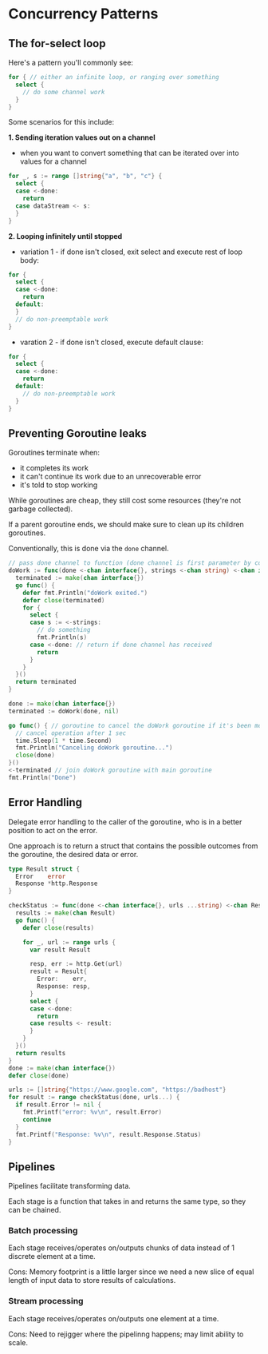 # Concurrency Patterns

## The for-select loop

Here's a pattern you'll commonly see:

```go
for { // either an infinite loop, or ranging over something
  select {
    // do some channel work
  }
}
```

Some scenarios for this include:

**1. Sending iteration values out on a channel**
  - when you want to convert something that can be iterated over into values for a channel
  ```go
  for _, s := range []string{"a", "b", "c"} {
    select {
    case <-done:
      return
    case dataStream <- s:
    }
  }
  ```

**2. Looping infinitely until stopped**
  -  variation 1 - if done isn't closed, exit select and execute rest of loop body:
  ```go
  for {
    select {
    case <-done:
      return
    default:
    }
    // do non-preemptable work
  }
  ```

  - varation 2 - if done isn't closed, execute default clause:
  ```go
  for {
    select {
    case <-done:
      return
    default:
      // do non-preemptable work
    }
  }
  ```

## Preventing Goroutine leaks

Goroutines terminate when:
- it completes its work
- it can't continue its work due to an unrecoverable error
- it's told to stop working

While goroutines are cheap, they still cost some resources (they're not garbage collected).

If a parent goroutine ends, we should make sure to clean up its children goroutines.

Conventionally, this is done via the `done` channel. 

```go
// pass done channel to function (done channel is first parameter by convention)
doWork := func(done <-chan interface{}, strings <-chan string) <-chan interface{} {
  terminated := make(chan interface{})
  go func() {
    defer fmt.Println("doWork exited.")
    defer close(terminated)
    for {
      select {
      case s := <-strings:
        // do something
        fmt.Println(s)
      case <-done: // return if done channel has received
        return
      }
    }
  }()
  return terminated
}

done := make(chan interface{})
terminated := doWork(done, nil)

go func() { // goroutine to cancel the doWork goroutine if it's been more than 1 sec
  // cancel operation after 1 sec
  time.Sleep(1 * time.Second)
  fmt.Println("Canceling doWork goroutine...")
  close(done)
}()
<-terminated // join doWork goroutine with main goroutine
fmt.Println("Done")
```

## Error Handling

Delegate error handling to the caller of the goroutine, who is in a better position to act on the error.

One approach is to return a struct that contains the possible outcomes from the goroutine, the desired data or error.

```go
type Result struct {
  Error    error
  Response *http.Response
}

checkStatus := func(done <-chan interface{}, urls ...string) <-chan Result {
  results := make(chan Result)
  go func() {
    defer close(results)

    for _, url := range urls {
      var result Result

      resp, err := http.Get(url)
      result = Result{
        Error:    err,
        Response: resp,
      }
      select {
      case <-done:
        return
      case results <- result:
      }
    }
  }()
  return results
}
done := make(chan interface{})
defer close(done)

urls := []string{"https://www.google.com", "https://badhost"}
for result := range checkStatus(done, urls...) {
  if result.Error != nil {
    fmt.Printf("error: %v\n", result.Error)
    continue
  }
  fmt.Printf("Response: %v\n", result.Response.Status)
}
```

## Pipelines

Pipelines facilitate transforming data. 

Each stage is a function that takes in and returns the same type, so they can be chained.

### Batch processing

Each stage receives/operates on/outputs chunks of data instead of 1 discrete element at a time.

Cons: Memory footprint is a little larger since we need a new slice of equal length of input data to store results of calculations.

### Stream processing

Each stage receives/operates on/outputs one element at a time.

Cons: Need to rejigger where the pipelinng happens; may limit ability to scale.










